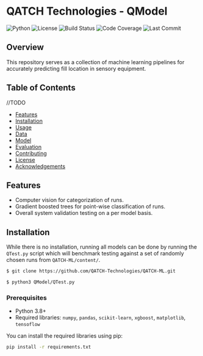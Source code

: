 # QATCH Technologies - QModel
![Python](https://img.shields.io/badge/python-3.8%2B-blue.svg)
![License](https://img.shields.io/badge/license-MIT-green.svg)
![Build Status](https://img.shields.io/https://github.com/QATCH-Technologies/QATCH-ML/blob/main/.github/workflows/python-app.ymlbranch=main)
![Code Coverage](https://img.shields.io/codecov/c/github/username/repository)
![Last Commit](https://img.shields.io/github/last-commit/username/repository)

## Overview

This repository serves as a collection of machine learning pipelines for accurately predicting fill location in sensory equipment.

## Table of Contents
//TODO
- [Features](#features)
- [Installation](#installation)
- [Usage](#usage)
- [Data](#data)
- [Model](#model)
- [Evaluation](#evaluation)
- [Contributing](#contributing)
- [License](#license)
- [Acknowledgements](#acknowledgements)

## Features

- Computer vision for categorization of runs.
- Gradient boosted trees for point-wise classification of runs.
- Overall system validation testing on a per model basis.
  
## Installation
While there is no installation, running all models can be done by running the `QTest.py` script which will benchmark testing against a set of randomly chosen runs from `QATCH-ML/content/`.
```bash
$ git clone https://github.com/QATCH-Technologies/QATCH-ML.git
```
```bash
$ python3 QModel/QTest.py
```
### Prerequisites

- Python 3.8+
- Required libraries: `numpy`, `pandas`, `scikit-learn`, `xgboost`, `matplotlib`, `tensoflow`

You can install the required libraries using pip:

```bash
pip install -r requirements.txt
```
